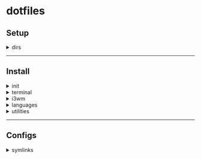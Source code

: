 # dotfiles

## Setup

<details>
<summary>dirs</summary>

```sh
mkdir ~/m ~/f ~/r ~/s ~/w
git clone https://github.com/gorango/dotfiles ~/m/dotfiles
```
</details>

---

## Install

<details>
<summary>init</summary>

```sh
sudo apt install \
	curl git hub ripgrep xclip rename tmux fzf lsd tree neovim neofetch \
	ffmpeg vlc feh shotwell light xbacklight redshift autorandr
```
</details>

<details>
<summary>terminal</summary>

### [zsh](https://github.com/ohmyzsh/ohmyzsh/wiki/Installing-ZSH)

```sh
sh -c "$(curl -fsSL https://raw.githubusercontent.com/ohmyzsh/ohmyzsh/master/tools/install.sh)"
curl -sfL git.io/antibody | sudo sh -s - -b /usr/local/bin
```

### zsh plugins

```sh
git clone https://github.com/zsh-users/zsh-autosuggestions $ZSH_CUSTOM/plugins/zsh-autosuggestions
git clone https://github.com/zsh-users/zsh-syntax-highlighting.git $ZSH_CUSTOM/plugins/zsh-syntax-highlighting
git clone https://github.com/lukechilds/zsh-nvm $ZSH_CUSTOM/plugins/zsh-nvm
git clone https://github.com/agkozak/zsh-z $ZSH_CUSTOM/plugins/zsh-z
```

### [zoxide](https://github.com/ajeetdsouza/zoxide)

```sh
curl -sS https://raw.githubusercontent.com/ajeetdsouza/zoxide/main/install.sh | bash
rm ~/.zcompdump*; compinit
```
</details>

<details>
<summary>i3wm</summary>

### [i3-gnome](https://github.com/i3-gnome/i3-gnome)

```sh
sudo apt install i3
git clone https://github.com/i3-gnome/i3-gnome.git ~/Downloads
cd ~/Downloads/i3-gnome
sudo make install
```

```sh
sudo update-alternatives --config gdm3-theme.gresource
# select gnome-shell-theme.gresource
sudo vim /etc/gdm3/greeter.dconf-defaults
# [org/gnome/login-screen]
# logo=''
```

```sh
set org.gnome.Terminal.Legacy.Settings headerbar false
set org.gnome.Terminal.Legacy.Settings confirm-close false
```
</details>

<details>
<summary>languages</summary>

### rust

```sh
curl --proto '=https' --tlsv1.2 -sSf https://sh.rustup.rs | sh
```

### go

```sh
cd ~/Downloads
curl -OL https://golang.org/dl/go1.20.4.linux-amd64.tar.gz
rm -rf /usr/local/go && sudo tar -C /usr/local -xzf go1.20.4.linux-amd64.tar.gz
```

### python (pyenv)

```sh
curl https://pyenv.run | bash
pyenv install -v 3.10
pyenv global 3.10
```

### node (nvm)

```sh
curl -o- https://raw.githubusercontent.com/nvm-sh/nvm/v0.39.3/install.sh | bash
nvm install --lts
# node globals
npm i -g @antfu/ni diff-so-fancy eslint nodemon pm2 typescript yarn
```

### ruby (rbenv)

```sh
sudo apt install rbenv
rbenv install 2.6.10
rbenv global 2.6.10
```
</details>

<details>
<summary>utilities</summary>

### docker

```sh
sudo apt install \
	build-essential ca-certificates software-properties-common gnupg lsb-release apt-transport-https \
	docker-ce docker-ce-cli containerd.io docker-buildx-plugin docker-compose-plugin
```

### lazygit

```sh
go install github.com/jesseduffield/lazygit@latest
```

### [terraform](https://developer.hashicorp.com/terraform/tutorials/aws-get-started/install-cli)

```sh
wget -O- https://apt.releases.hashicorp.com/gpg | \
gpg --dearmor | \
sudo tee /usr/share/keyrings/hashicorp-archive-keyring.gpg
```
```sh
echo "deb [signed-by=/usr/share/keyrings/hashicorp-archive-keyring.gpg] \
https://apt.releases.hashicorp.com $(lsb_release -cs) main" | \
sudo tee /etc/apt/sources.list.d/hashicorp.list
```
```sh
sudo apt update
sudo apt-get install terraform
```

### [helm](https://helm.sh/docs/intro/install/)

```sh
curl https://raw.githubusercontent.com/helm/helm/main/scripts/get-helm-3 | bash
```

### [kubectl](https://kubernetes.io/docs/tasks/tools/install-kubectl-linux/#install-kubectl-binary-with-curl-on-linux)

```sh
curl -LO "https://dl.k8s.io/release/$(curl -L -s https://dl.k8s.io/release/stable.txt)/bin/linux/amd64/kubectl"
sudo install -o root -g root -m 0755 kubectl /usr/local/bin/kubectl
kubectl version --client
```

### [kubectx+kubens](https://github.com/ahmetb/kubectx#manual-installation-macos-and-linux)

```sh
sudo git clone https://github.com/ahmetb/kubectx /opt/kubectx
sudo ln -s /opt/kubectx/kubectx /usr/local/bin/kubectx
sudo ln -s /opt/kubectx/kubens /usr/local/bin/kubens
```

### [k9s](https://github.com/derailed/k9s#installation)

```sh
go install github.com/derailed/k9s@latest
```
</details>

---

## Configs

<details>
<summary>symlinks</summary>

`~`

```sh
ln -sf ~/m/dotfiles/.gitconfig ~/.gitconfig
ln -s ~/m/dotfiles/.hushlogin ~/.hushlogin
ln -sf ~/m/dotfiles/.profile ~/.profile
ln -s ~/m/dotfiles/.xprofile ~/.xprofile
ln -s ~/m/dotfiles/.device ~/.device
ln -sf ~/m/dotfiles/tmux/.tmux.conf ~/.tmux.conf
ln -s ~/m/dotfiles/tmux/bin/tmux-sessionizer ~/.local/bin/tmux-sessionizer
ln -sf ~/m/dotfiles/zsh/.zshrc ~/.zshrc
ln -s ~/m/dotfiles/zsh/custom/* ~/.oh-my-zsh/custom
```

`~/.config`

```sh
ln -sf ~/m/dotfiles/.config/i3 ~/.config/i3
ln -sf ~/m/dotfiles/.config/i3status ~/.config/i3status
ln -sf ~/m/dotfiles/.config/nvim ~/.config/nvim
ln -sf ~/m/dotfiles/.config/redshift ~/.config/redshift
ln -sf ~/m/dotfiles/.config/autostart ~/.config/autostart
ln -sf ~/m/dotfiles/.config/Code/User/settings.json ~/.config/Code/User/settings.json
ln -sf ~/m/dotfiles/.config/Code/User/keybindings.json ~/.config/Code/User/keybindings.json
```
</details>
